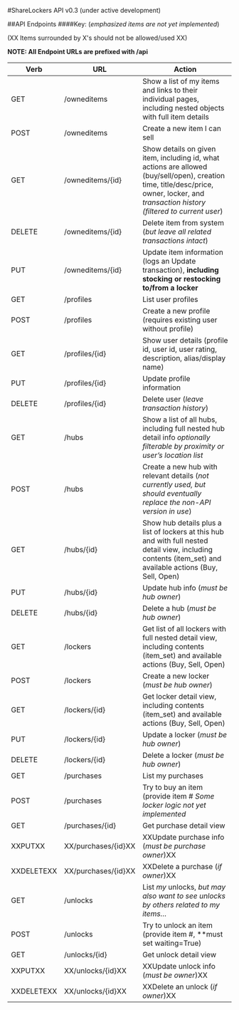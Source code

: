 #ShareLockers API v0.3
(under active development)

##API Endpoints
####Key:
(_emphasized items are not yet implemented_)

(XX Items surrounded by X's should not be allowed/used XX)

**NOTE: All Endpoint URLs are prefixed with /api**


Verb	|	URL	|	Action
---	|	---	|	---
GET	|	/owneditems	|	Show a list of my items and links to their individual pages, including nested objects with full item details
POST	|	/owneditems	|	Create a new item I can sell
GET	|	/owneditems/{id}	|	Show details on given item, including id, what actions are allowed (buy/sell/open), creation time, title/desc/price, owner, locker, and _transaction history (filtered to current user_)
DELETE	|	/owneditems/{id}	|	Delete item from system (_but leave all related transactions intact_)
PUT	|	/owneditems/{id}	|	Update item information (logs an Update transaction), **including stocking or restocking to/from a locker**
GET	|	/profiles	|	List user profiles
POST	|	/profiles	|	Create a new profile (requires existing user without profile)
GET	|	/profiles/{id}	|	Show user details (profile id, user id, user rating, description, alias/display name)
PUT	|	/profiles/{id}	|	Update profile information
DELETE	|	/profiles/{id}	|	Delete user (_leave transaction history_)
GET	|	/hubs	|	Show a list of all hubs, including full nested hub detail info _optionally filterable by proximity or user’s location list_
POST	|	/hubs	|	Create a new hub with relevant details (_not currently used, but should eventually replace the non-API version in use_)
GET	|	/hubs/{id}	|	Show hub details plus a list of lockers at this hub and with full nested detail view, including contents (item_set) and available actions (Buy, Sell, Open)
PUT	|	/hubs/{id}	|	Update hub info (_must be hub owner_)
DELETE	|	/hubs/{id}	|	Delete a hub (_must be hub owner_)
GET	|	/lockers	|	Get list of all lockers with full nested detail view, including contents (item_set) and available actions (Buy, Sell, Open)
POST	|	/lockers	|	Create a new locker (_must be hub owner_)
GET	|	/lockers/{id}	|	Get locker detail view, including contents (item_set) and available actions (Buy, Sell, Open)
PUT	|	/lockers/{id}	|	Update a  locker (_must be hub owner_)
DELETE	|	/lockers/{id}	|	Delete a locker (_must be hub owner_)
GET	|	/purchases	|	List my purchases
POST	|	/purchases	|	Try to buy an item (provide item # _Some locker logic not yet implemented_
GET	|	/purchases/{id}	|	Get purchase detail view
XXPUTXX	|	XX/purchases/{id}XX	|	XXUpdate purchase info (_must be purchase owner_)XX
XXDELETEXX	|	XX/purchases/{id}XX	|	XXDelete a purchase (_if owner_)XX
GET	|	/unlocks	|	List _my_ unlocks, _but may also want to see unlocks by others related to my items…_
POST	|	/unlocks	|	Try to unlock an item (provide item #, **must set waiting=True)
GET	|	/unlocks/{id}	|	Get unlock detail view
XXPUTXX	|	XX/unlocks/{id}XX	|	XXUpdate unlock info (_must be owner_)XX
XXDELETEXX	|	XX/unlocks/{id}XX	|	XXDelete an unlock (_if owner_)XX

